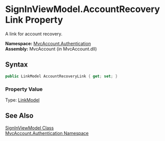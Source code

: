 SignInViewModel.AccountRecoveryLink Property
============================================
A link for account recovery.

**Namespace:** [MvcAccount.Authentication][1]  
**Assembly:** MvcAccount (in MvcAccount.dll)

Syntax
------

```csharp
public LinkModel AccountRecoveryLink { get; set; }
```

### Property Value
Type: [LinkModel][2]

See Also
--------
[SignInViewModel Class][3]  
[MvcAccount.Authentication Namespace][1]  

[1]: ../README.md
[2]: ../../MvcAccount.Shared/LinkModel/README.md
[3]: README.md